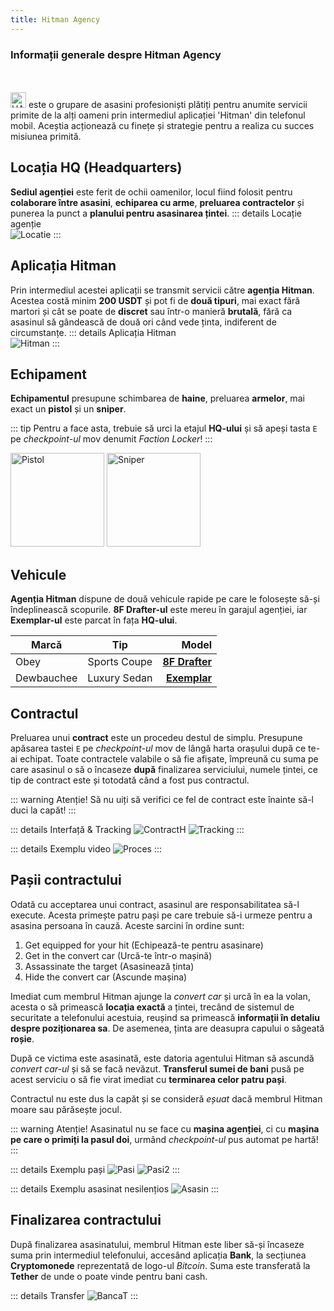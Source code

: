```yaml
---
title: Hitman Agency
---
```


### Informații generale despre Hitman Agency
<br>
<br>
<Image src="https://i.imgur.com/cRrHPrB.png" alt="HA" width="25" label="Hitman Agency" />  este o grupare de asasini profesioniști plătiți pentru anumite servicii primite de la alți oameni prin intermediul aplicației 'Hitman' din telefonul mobil. Aceștia acționează cu finețe și strategie pentru a realiza cu succes misiunea primită.


## Locația HQ (Headquarters)

**Sediul agenției** este ferit de ochii oamenilor, locul fiind folosit pentru **colaborare între asasini**, **echiparea cu arme**, **preluarea contractelor** și punerea la punct a **planului pentru asasinarea țintei**.
::: details Locație agenție  
<Image src="https://i.imgur.com/baLM7e6.png" alt="Locatie" />
:::

## Aplicația Hitman

Prin intermediul acestei aplicații se transmit servicii către **agenția Hitman**. Acestea costă minim **200 USDT** și pot fi de **două tipuri**, mai exact fără martori și cât se poate de **discret** sau într-o manieră **brutală**, fără ca asasinul să gândească de două ori când vede ținta, indiferent de circumstanțe.
::: details Aplicația Hitman  
<Image src="https://i.imgur.com/3oHqd3o.png" alt="Hitman" /> 
:::

## Echipament

**Echipamentul** presupune schimbarea de **haine**, preluarea **armelor**, mai exact un **pistol** și un **sniper**.

::: tip
Pentru a face asta, trebuie să urci la etajul **HQ-ului** și să apeși tasta `E` pe *checkpoint-ul* mov denumit *Faction Locker*! 
:::

<Image src="https://i.imgur.com/kp2pnkN.png" alt="Pistol" label="Pistol - 36 bullets" width="150" /> 
<Image src="https://i.imgur.com/LNDlffh.png" alt="Sniper" label="Sniper Rifle - 20 bullets" width="150" />


## Vehicule

**Agenția Hitman** dispune de două vehicule rapide pe care le folosește să-și îndeplinească scopurile. **8F Drafter-ul** este mereu în garajul agenției, iar **Exemplar-ul** este parcat în fața **HQ-ului**. 

| Marcă       |      Tip     |  Model |
| ------------- | :-----------: | ----: |
| Obey      | Sports Coupe | [**8F Drafter**](https://static.wikia.nocookie.net/gtawiki/images/b/b8/8FDrafter-GTAO-front.png/revision/latest/scale-to-width-down/1000?cb=20190723230655) |
| Dewbauchee      |   Luxury Sedan    |   [**Exemplar**](https://static.wikia.nocookie.net/gtawiki/images/d/de/Exemplar-GTAV-front.png/revision/latest/scale-to-width-down/1000?cb=20150530112831) |

## Contractul

Preluarea unui **contract** este un procedeu destul de simplu. Presupune apăsarea tastei `E` pe *checkpoint-ul* mov de lângă harta orașului după ce te-ai echipat. Toate contractele valabile o să fie afișate, împreună cu suma pe care asasinul o să o încaseze **după** finalizarea serviciului, numele țintei, ce tip de contract este și totodată când a fost pus contractul. 

::: warning Atenție!
Să nu uiți să verifici ce fel de contract este înainte să-l duci la capăt!
:::

::: details Interfață & Tracking
<Image src="https://i.imgur.com/P33auRe.png" alt="ContractH" />
<Image src="https://i.imgur.com/aBBM7UL.png" alt="Tracking" />
:::

::: details Exemplu video
<Image src="https://i.imgur.com/8lwhrHO.gif" alt="Proces" />
:::

## Pașii contractului
Odată cu acceptarea unui contract, asasinul are responsabilitatea să-l execute. Acesta primește patru pași pe care trebuie să-i urmeze pentru a asasina persoana în cauză. Aceste sarcini în ordine sunt:
1. Get equipped for your hit (Echipează-te pentru asasinare)
2. Get in the convert car (Urcă-te într-o mașină)
3. Assassinate the target (Asasinează ținta)
4. Hide the convert car (Ascunde mașina)

Imediat cum membrul Hitman ajunge la *convert car* și urcă în ea la volan, acesta o să primească **locația exactă** a țintei, trecând de sistemul de securitate a telefonului acestuia, reușind sa primească **informații în detaliu despre poziționarea sa**. De asemenea, ținta are deasupra capului o săgeată **roșie**.

După ce victima este asasinată, este datoria agentului Hitman să ascundă *convert car-ul* și să se facă nevăzut. **Transferul sumei de bani** pusă pe acest serviciu o să fie virat imediat cu **terminarea celor patru pași**. 

Contractul nu este dus la capăt și se consideră *eșuat* dacă membrul Hitman moare sau părăsește jocul.

::: warning Atenție!
Asasinatul nu se face cu **mașina agenției**, ci cu **mașina pe care o primiți la pasul doi**, urmând *checkpoint-ul* pus automat pe hartă!
:::

::: details Exemplu pași
<Image src="https://i.imgur.com/thU5KDz.png" alt="Pasi" />
<Image src="https://i.imgur.com/PRRKe79.png" alt="Pasi2" />
:::

::: details Exemplu asasinat nesilențios
<Image src="https://i.imgur.com/svLNa1I.gif" alt="Asasin" />
:::

## Finalizarea contractului

După finalizarea asasinatului, membrul Hitman este liber să-și încaseze suma prin intermediul telefonului, accesând aplicația **Bank**, la secțiunea **Cryptomonede** reprezentată de logo-ul *Bitcoin*. Suma este transferată la **Tether** de unde o poate vinde pentru bani cash.

::: details Transfer
<Image src="https://i.imgur.com/vuK7v4K.gif" alt="BancaT" />
:::
